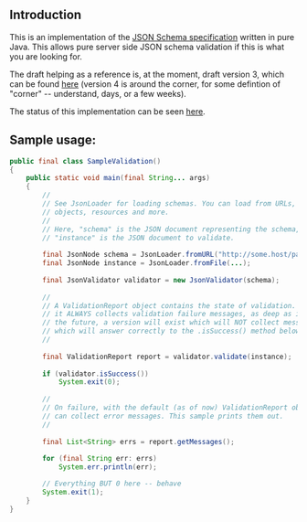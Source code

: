 ## Introduction

<p>This is an implementation of the <a href="http://www.json-schema.org/">JSON
Schema specification</a> written in pure Java. This allows pure server side JSON
schema validation if this is what you are looking for.

<p>The draft helping as a reference is, at the moment, draft version 3, which can
be found <a href="http://json-schema.org/draft-03/schema">here</a> (version 4
is around the corner, for some defintion of "corner" -- understand, days, or a
few weeks).

<p>The status of this implementation can be seen <a
href="https://github.com/fge/json-schema-validator/wiki/Status">here</a>.

## Sample usage:

```java
public final class SampleValidation()
{
    public static void main(final String... args)
    {
        //
        // See JsonLoader for loading schemas. You can load from URLs, File
        // objects, resources and more.
        //
        // Here, "schema" is the JSON document representing the schema, and
        // "instance" is the JSON document to validate.
    
        final JsonNode schema = JsonLoader.fromURL("http://some.host/path/to/schema");
        final JsonNode instance = JsonLoader.fromFile(...);
    
        final JsonValidator validator = new JsonValidator(schema);
    
        //
        // A ValidationReport object contains the state of validation. Right now
        // it ALWAYS collects validation failure messages, as deep as it can. In
        // the future, a version will exist which will NOT collect messages but
        // which will answer correctly to the .isSuccess() method below:
        //
    
        final ValidationReport report = validator.validate(instance);
    
        if (validator.isSuccess())
            System.exit(0);
    
        //
        // On failure, with the default (as of now) ValidationReport object, you
        // can collect error messages. This sample prints them out.
        //
    
        final List<String> errs = report.getMessages();
    
        for (final String err: errs)
            System.err.println(err);

        // Everything BUT 0 here -- behave
        System.exit(1);
    }
}
```

